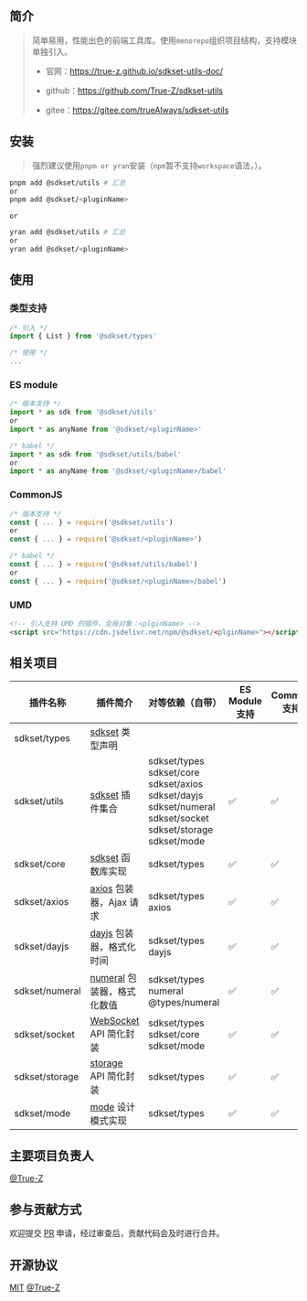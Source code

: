 ## 简介

> 简单易用，性能出色的前端工具库。使用`menorepo`组织项目结构，支持模块单独引入。
>
> - 官网：https://true-z.github.io/sdkset-utils-doc/
>
> - github：https://github.com/True-Z/sdkset-utils
> - gitee：https://gitee.com/trueAlways/sdkset-utils

## 安装

> 强烈建议使用`pnpm or yran`安装（`npm`暂不支持`workspace`语法，）。

```sh
pnpm add @sdkset/utils # 汇总
or
pnpm add @sdkset/<pluginName>
```

`or`

```sh
yran add @sdkset/utils # 汇总
or
yran add @sdkset/<pluginName>
```

## 使用

### 类型支持

```ts
/* 引入 */
import { List } from '@sdkset/types'

/* 使用 */
...
```

### ES module

```js
/* 版本支持 */
import * as sdk from '@sdkset/utils'
or
import * as anyName from '@sdkset/<pluginName>'

/* babel */
import * as sdk from '@sdkset/utils/babel'
or
import * as anyName from '@sdkset/<pluginName>/babel'
```

### CommonJS

```js
/* 版本支持 */
const { ... } = require('@sdkset/utils')
or
const { ... } = require('@sdkset/<pluginName>')

/* babel */
const { ... } = require('@sdkset/utils/babel')
or
const { ... } = require('@sdkset/<pluginName>/babel')
```

### UMD

```html
<!-- 引入支持 UMD 的插件，全局对象：<plginName> -->
<script src="https://cdn.jsdelivr.net/npm/@sdkset/<plginName>"></script>
```

## 相关项目

| 插件名称       | 插件简介                                                     | 对等依赖（自带）                                             | ES Module 支持 | Common 支持 | UMD 支持 | Babel 支持 |
| -------------- | ------------------------------------------------------------ | ------------------------------------------------------------ | -------------- | ----------- | -------- | ---------- |
| sdkset/types   | [sdkset](https://www.npmjs.com/search?q=%40sdkset) 类型声明  |                                                              |                |             |          |            |
| sdkset/utils   | [sdkset](https://www.npmjs.com/search?q=%40sdkset) 插件集合  | sdkset/types<br />sdkset/core<br />sdkset/axios<br />sdkset/dayjs<br />sdkset/numeral<br />sdkset/socket<br />sdkset/storage<br />sdkset/mode | &#x2705;       | &#x2705;    |          | &#x2705;   |
| sdkset/core    | [sdkset](https://www.npmjs.com/search?q=%40sdkset) 函数库实现 | sdkset/types                                                 | &#x2705;       | &#x2705;    | &#x2705; | &#x2705;   |
| sdkset/axios   | [axios](https://www.axios-http.cn/) 包装器，Ajax 请求        | sdkset/types<br />axios                                      | &#x2705;       | &#x2705;    |          | &#x2705;   |
| sdkset/dayjs   | [dayjs](https://dayjs.fenxianglu.cn/category/) 包装器，格式化时间 | sdkset/types<br />dayjs                                      | &#x2705;       | &#x2705;    |          | &#x2705;   |
| sdkset/numeral | [numeral](http://numeraljs.com/) 包装器，格式化数值          | sdkset/types<br />numeral<br />@types/numeral                | &#x2705;       | &#x2705;    |          | &#x2705;   |
| sdkset/socket  | [WebSocket](https://developer.mozilla.org/zh-CN/docs/Web/API/WebSocket) API 简化封装 | sdkset/types<br />sdkset/core<br />sdkset/mode               | &#x2705;       | &#x2705;    |          | &#x2705;   |
| sdkset/storage | [storage](https://developer.mozilla.org/zh-CN/docs/Web/API/Storage) API 简化封装 | sdkset/types                                                 | &#x2705;       | &#x2705;    | &#x2705; | &#x2705;   |
| sdkset/mode    | [mode](https://refactoringguru.cn/design-patterns/catalog) 设计模式实现 | sdkset/types                                                 | &#x2705;       | &#x2705;    | &#x2705; | &#x2705;   |

## 主要项目负责人

[@True-Z](https://github.com/True-Z/)

## 参与贡献方式

欢迎提交 [PR](https://github.com/True-Z/sdkset-utils/pulls) 申请，经过审查后，贡献代码会及时进行合并。

## 开源协议

[MIT](https://github.com/True-Z/sdkset-utils/blob/master/LICENCE.md) [@True-Z](https://github.com/True-Z/)

